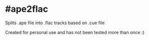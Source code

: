 #ape2flac
========
Splits .ape file into .flac tracks based on .cue file

Created for personal use and has not been tested more than once :)
